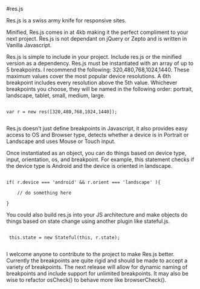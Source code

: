 #res.js


Res.js is a swiss army knife for responsive sites.


Minified, Res.js comes in at 4kb making it the perfect compliment to your next project. Res.js is not dependant on jQuery or Zepto and is written in Vanilla Javascript.


Res.js is simple to include in your project. Include res.js or the minified version as a dependency. Res.js must be instantiated with an array of up to 5 breakpoints. I recommend the following: 320,480,768,1024,1440. These maximum values cover the most popular device resolutions. A 6th breakpoint includes every resolution above the 5th value. Whichever breakpoints you choose, they will be named in the following order: portrait, landscape, tablet, small, medium, large. 


```

var r = new res([320,480,768,1024,1440]);


```

Res.js doesn't just define breakpoints in Javascript, it also provides easy access to OS and Browser type, detects whether a device is in Portrait or Landscape and uses Mouse or Touch input.

Once instantiated as an object, you can do things based on device type, input, orientation, os, and breakpoint. For example, this statement checks if the device type is Android and the device is oriented in landscape.

```

if( r.device === 'android' && r.orient === 'landscape' ){
	
	// do something here

}

```

You could also build res.js into your JS architecture and make objects do things based on state change using another plugin like stateful.js.


```

 this.state = new Stateful(this, r.state);
 

```


I welcome anyone to contribute to the project to make Res.js better. Currently the breakpoints are quite rigid and should be made to accept a variety of breakpoints. The next release will allow for dynamic naming of breakpoints and include support for unlimited breakpoints. It may also be wise to refactor osCheck() to behave more like browserCheck().
